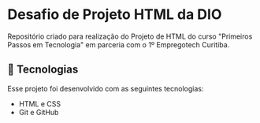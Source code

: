 # Desafio de Projeto HTML da DIO
Repositório criado para realização do Projeto de HTML do curso "Primeiros Passos em Tecnologia" em parceria com o 1º Empregotech Curitiba.

## 🚀 Tecnologias

Esse projeto foi desenvolvido com as seguintes tecnologias:

- HTML e CSS
- Git e GitHub
